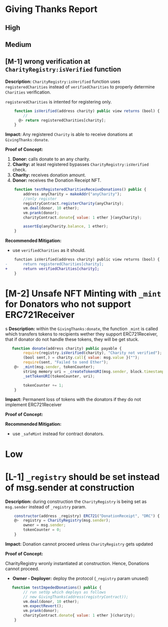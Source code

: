 # Giving Thanks Report

## High

## Medium

## [M-1] wrong verification at `CharityRegistry:isVerified` function

**Description:** `CharityRegistry:isVerified` function uses `registeredCharities` instead of `verifiedCharities` to properly determine `Charities` verification.

`registeredCharities` is intented for registering only.

```javascript
    function isVerified(address charity) public view returns (bool) {
        //
      @> return registeredCharities[charity];
    }
```

**Impact:** Any registered `Charity` is able to receive donations at `GivingThanks:donate`.

**Proof of Concept:**

1. **Donor:** calls donate to an any charity.
2. **Charity:** at least registered bypasses `CharityRegistry:isVerified` check.
3. **Charity:** receives donation amount.
4. **Donor:** receives the Donation Receipt NFT.

```javascript
    function testRegisteredCharitiesReceiveDonations() public {
        address anyCharity = makeAddr("anyCharity");
        //only register
        registryContract.registerCharity(anyCharity);
        vm.deal(donor, 10 ether);
        vm.prank(donor);
        charityContract.donate{ value: 1 ether }(anyCharity);

        assertEq(anyCharity.balance, 1 ether);
    }
```

**Recommended Mitigation:**

- use `verifiedCharities` as it should.

```diff
    function isVerified(address charity) public view returns (bool) {
-       return registeredCharities[charity];
+       return verifiedCharities[charity];
    }
```

# [M-2] Unsafe NFT Minting with `_mint` for Donators who not support ERC721Receiver

s
**Description:** within the `GivingThanks:donate`, the function `_mint` is called which transfers tokens to recipients wether they support ERC721Receiver, that if donator do not handle these tokens, they will be get stuck.

```javascript
   function donate(address charity) public payable {
        require(registry.isVerified(charity), "Charity not verified");
        (bool sent,) = charity.call{ value: msg.value }("");
        require(sent, "Failed to send Ether");
    @>  _mint(msg.sender, tokenCounter);
        string memory uri = _createTokenURI(msg.sender, block.timestamp, msg.value);
        _setTokenURI(tokenCounter, uri);

        tokenCounter += 1;
    }
```

**Impact:** Permanent loss of tokens with the donators if they do not implement ERC721Receiver

**Proof of Concept:**

**Recommended Mitigation:**

- use `_safeMint` instead for contract donators.

# Low

# [L-1] `_registry` should be set instead of msg.sender at construction

**Description:** during construction the `CharityRegistry` is being set as `msg.sender` instead of `_registry` param.

```javascript
    constructor(address _registry) ERC721("DonationReceipt", "DRC") {
    @>  registry = CharityRegistry(msg.sender);
        owner = msg.sender;
        tokenCounter = 0;
    }
```

**Impact:** Donation cannot proceed unless `CharityRegistry` gets updated

**Proof of Concept:**

CharityRegistry wronly instantiated at construction. Hence, Donations cannot proceed.

- **Owner - Deployer:** deploy the protocol (`_registry` param unused)

```javascript
   function testImpededDonations() public {
        // run setUp which deploys as follows
        // new GivingThanks(address(registryContract));
        vm.deal(donor, 10 ether);
        vm.expectRevert();
        vm.prank(donor);
        charityContract.donate{ value: 1 ether }(charity);
    }
```

